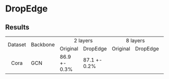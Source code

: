 # DropEdge



## Results

<table cellpadding=0 cellspacing=0 border=0 align=center>
  <tr>
    <td rowspan=2 align=center>Dataset</td>
    <td rowspan=2 align=center>Backbone</td>
    <td colspan=2 align=center>2 layers</td>
    <td colspan=2 align=center>8 layers</td>
    <td colspan=2 align=center>32 layers</td>
  </tr>
  <tr>
    <td>Original</td>
    <td>DropEdge</td>
    <td>Original</td>
    <td>DropEdge</td>
    <td>Original</td>
    <td>DropEdge</td>
  </tr>
  <tr>
    <td rowspan=4 align=center>Cora</td>
    <td>GCN</td>
    <td>86.9 +- 0.3%</td>
    <td>87.1 +- 0.2%</td>
  </tr>
</table>
